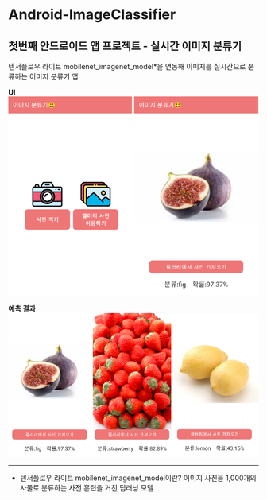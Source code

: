 # Android-ImageClassifier

## 첫번째 안드로이드 앱 프로젝트 - 실시간 이미지 분류기 

텐서플로우 라이트 mobilenet_imagenet_model*을 연동해 이미지를 실시간으로 분류하는 이미지 분류기 앱

**UI**
![UI](https://github.com/CodingG6/Android-ImageClassifier1/blob/master/app/src/main/res/drawable-v24/UI.png)

**예측 결과**
![preds](https://github.com/CodingG6/Android-ImageClassifier1/blob/master/app/src/main/res/drawable-v24/preds.png)


---
* 텐서플로우 라이트 mobilenet_imagenet_model이란?
이미지 사진을 1,000개의 사물로 분류하는 사전 훈련을 거친 딥러닝 모델
